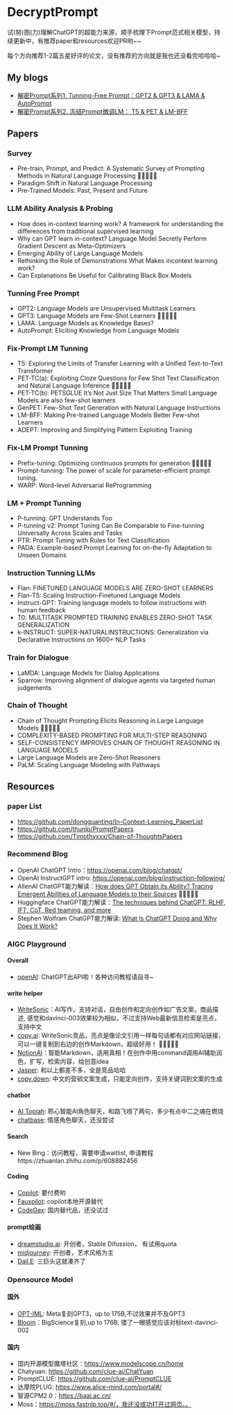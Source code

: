 # DecryptPrompt

试(努)图(力)理解ChatGPT的超能力来源，顺手梳理下Prompt范式相关模型，持续更新中，有推荐paper和resources欢迎PR哟~~

每个方向推荐1-2篇五星好评的论文，没有推荐的方向就是我也还没看完哈哈哈~

## My blogs
- [解密Prompt系列1. Tunning-Free Prompt：GPT2 & GPT3 & LAMA & AutoPrompt](https://cloud.tencent.com/developer/article/2215545?areaSource=&traceId=)
- [解密Prompt系列2. 冻结Prompt微调LM： T5 & PET & LM-BFF](https://cloud.tencent.com/developer/article/2223355?areaSource=&traceId=)

## Papers
### Survey
- Pre-train, Prompt, and Predict: A Systematic Survey of Prompting Methods in Natural Language Processing :star2::star2::star2::star2::star2:
- Paradigm Shift in Natural Language Processing
- Pre-Trained Models: Past, Present and Future

### LLM Ability Analysis & Probing 
- How does in-context learning work? A framework for understanding the differences from traditional supervised learning
- Why can GPT learn in-context? Language Model Secretly Perform Gradient Descent as Meta-Optimizers
- Emerging Ability of Large Language Models
- Rethinking the Role of Demonstrations What Makes incontext learning work?
- Can Explanations Be Useful for Calibrating Black Box Models

### Tunning Free Prompt
- GPT2: Language Models are Unsupervised Multitask Learners
- GPT3: Language Models are Few-Shot Learners   :star2::star2::star2::star2::star2:
- LAMA: Language Models as Knowledge Bases?
- AutoPrompt: Eliciting Knowledge from Language Models

### Fix-Prompt LM Tunning
- T5: Exploring the Limits of Transfer Learning with a Unified Text-to-Text Transformer
- PET-TC(a): Exploiting Cloze Questions for Few Shot Text Classification and Natural Language Inference  :star2::star2::star2::star2::star2:
- PET-TC(b): PETSGLUE It’s Not Just Size That Matters Small Language Models are also few-shot learners
- GenPET: Few-Shot Text Generation with Natural Language Instructions
- LM-BFF: Making Pre-trained Language Models Better Few-shot Learners
- ADEPT: Improving and Simplifying Pattern Exploiting Training

### Fix-LM Prompt Tunning 
- Prefix-tuning: Optimizing continuous prompts for generation  :star2::star2::star2::star2::star2:
- Prompt-tunning: The power of scale for parameter-efficient prompt tuning.
- WARP: Word-level Adversarial ReProgramming

### LM + Prompt Tunning 
- P-tunning: GPT Understands Too
- P-tunning v2: Prompt Tuning Can Be Comparable to Fine-tunning Universally Across Scales and Tasks
- PTR: Prompt Tuning with Rules for Text Classification
- PADA: Example-based Prompt Learning for on-the-fly Adaptation to Unseen Domains

### Instruction Tunning LLMs 
- Flan: FINETUNED LANGUAGE MODELS ARE ZERO-SHOT LEARNERS
- Flan-T5: Scaling Instruction-Finetuned Language Models
- Instruct-GPT: Training language models to follow instructions with human feedback
- T0: MULTITASK PROMPTED TRAINING ENABLES ZERO-SHOT TASK GENERALIZATION
- k-INSTRUCT: SUPER-NATURALINSTRUCTIONS: Generalization via Declarative Instructions on 1600+ NLP Tasks

### Train for Dialogue
- LaMDA: Language Models for Dialog Applications
- Sparrow: Improving alignment of dialogue agents via targeted human judgements

### Chain of Thought
- Chain of Thought Prompting Elicits Reasoning in Large Language Models  :star2::star2::star2::star2::star2:
- COMPLEXITY-BASED PROMPTING FOR MULTI-STEP REASONING
- SELF-CONSISTENCY IMPROVES CHAIN OF THOUGHT REASONING IN LANGUAGE MODELS
- Large Language Models are Zero-Shot Reasoners
- PaLM: Scaling Language Modeling with Pathways

## Resources
### paper List
- https://github.com/dongguanting/In-Context-Learning_PaperList
- https://github.com/thunlp/PromptPapers
- https://github.com/Timothyxxx/Chain-of-ThoughtsPapers

### Recommend Blog
- OpenAI ChatGPT Intro：https://openai.com/blog/chatgpt/
- OpenAI InstructGPT intro: https://openai.com/blog/instruction-following/
- AllenAI ChatGPT能力解读：[How does GPT Obtain its Ability? Tracing Emergent Abilities of Language Models to their Sources](https://yaofu.notion.site/How-does-GPT-Obtain-its-Ability-Tracing-Emergent-Abilities-of-Language-Models-to-their-Sources-b9a57ac0fcf74f30a1ab9e3e36fa1dc1)  :star2::star2::star2::star2::star2:
- Huggingface ChatGPT能力解读：[The techniques behind ChatGPT: RLHF, IFT, CoT, Red teaming, and more](https://huggingface.co/blog/dialog-agents)
- Stephen Wolfram ChatGPT能力解读: [What Is ChatGPT Doing and Why Does It Work?](https://writings.stephenwolfram.com/2023/02/what-is-chatgpt-doing-and-why-does-it-work/)

### AIGC Playground
#### Overall
- [openAI](https://openai.com/api/): ChatGPT出API啦！各种访问教程请自寻~

#### write helper
- [WriteSonic](https://app.writesonic.com/)：AI写作，支持对话，自由创作和定向创作如广告文案，商品描述, 感觉和davinci-003效果较为相似，不过支持Web最新信息检索是亮点，支持中文
- [copy.ai](https://www.copy.ai/): WriteSonic竞品，亮点是像论文引用一样每句话都有对应网站链接，可以一键复制到右边的创作Markdown，超级好用！ :star2::star2::star2::star2::star2:
- [NotionAI](https://www.notion.so/product?fredir=1)：智能Markdown，适用真相！在创作中用command调用AI辅助润色，扩写，检索内容，给创意idea
- [Jasper](https://www.jasper.ai/): 和以上都差不多，全是竞品哈哈
- [copy.down](https://copyai.cn/): 中文的营销文案生成，只能定向创作，支持关键词到文案的生成

#### chatbot
- [AI Topiah](https://www.ai-topia.com/): 聆心智能AI角色聊天，和路飞唠了两句，多少有点中二之魂在燃烧
- [chatbase](https://www.chatbase.co/): 情感角色聊天，还没尝试

#### Search
- New Bing：访问教程，需要申请waitlist, 申请教程https://zhuanlan.zhihu.com/p/608882456

#### Coding 
- [Copilot](https://github.com/features/copilot): 要付费哟
- [Fauxpilot](https://github.com/fauxpilot/fauxpilot): copilot本地开源替代
- [CodeGex](http://codegeex.cn/zh-CN): 国内替代品，还没试过

#### prompt绘画
- [dreamstudio.ai](https://beta.dreamstudio.ai/dream): 开创者，Stable Difussion， 有试用quota
- [midjourney](https://www.midjourney.com/home/?callbackUrl=%2Fapp%2F): 开创者，艺术风格为主
- [Dall.E](https://openai.com/product/dall-e-2): 三巨头这就凑齐了

### Opensource Model
#### 国外
- [OPT-IML](https://link.zhihu.com/?target=https%3A//github.com/facebookresearch/metaseq/tree/main/projects/OPT): Meta复刻GPT3，up to 175B,不过效果并不及GPT3
- [Bloom](https://huggingface.co/bigscience/bloom)：BigScience复刻,up to 176B, 搂了一眼感觉应该对标text-davinci-002

#### 国内
- 国内开源模型魔塔社区：https://www.modelscope.cn/home
- Chatyuan: https://github.com/clue-ai/ChatYuan
- PromptCLUE: https://github.com/clue-ai/PromptCLUE
- 达摩院PLUG: https://www.alice-mind.com/portal#/
- 智源CPM2.0：https://baai.ac.cn/
- Moss：https://moss.fastnlp.top/#/，我还没成功打开过网页。。



